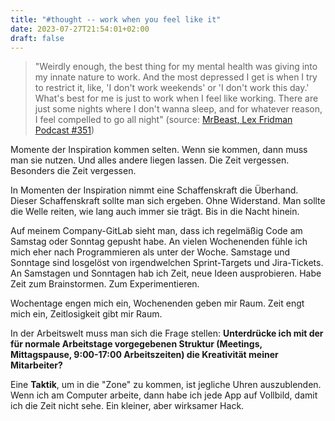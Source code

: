 ```yaml
---
title: "#thought -- work when you feel like it"
date: 2023-07-27T21:54:01+02:00
draft: false
---
```


> "Weirdly enough, the best thing for my mental health was giving into my innate nature to work. And the most depressed I get is when I try to restrict it, like, 'I don't work weekends' or 'I don't work this day.' What's best for me is just to work when I feel like working. There are just some nights where I don't wanna sleep, and for whatever reason, I feel compelled to go all night" (source: [MrBeast, Lex Fridman Podcast #351](https://www.youtube.com/watch?v=Z3_PwvvfxIU))

Momente der Inspiration kommen selten. 
Wenn sie kommen, dann muss man sie nutzen.
Und alles andere liegen lassen.
Die Zeit vergessen.
Besonders die Zeit vergessen.

In Momenten der Inspiration nimmt eine Schaffenskraft die Überhand.
Dieser Schaffenskraft sollte man sich ergeben.
Ohne Widerstand.
Man sollte die Welle reiten, wie lang auch immer sie trägt. 
Bis in die Nacht hinein.

Auf meinem Company-GitLab sieht man, dass ich regelmäßig Code am Samstag oder Sonntag gepusht habe.
An vielen Wochenenden fühle ich mich eher nach Programmieren als unter der Woche.
Samstage und Sonntage sind losgelöst von irgendwelchen Sprint-Targets und Jira-Tickets.
An Samstagen und Sonntagen hab ich Zeit, neue Ideen ausprobieren.
Habe Zeit zum Brainstormen. Zum Experimentieren.

Wochentage engen mich ein, Wochenenden geben mir Raum. Zeit engt mich ein, Zeitlosigkeit gibt mir Raum. 

In der Arbeitswelt muss man sich die Frage stellen: **Unterdrücke ich mit der für normale Arbeitstage vorgegebenen Struktur (Meetings, Mittagspause, 9:00-17:00 Arbeitszeiten) die Kreativität meiner Mitarbeiter?**

Eine **Taktik**, um in die "Zone" zu kommen, ist jegliche Uhren auszublenden. Wenn ich am Computer arbeite, dann habe ich jede App auf Vollbild, damit ich die Zeit nicht sehe. Ein kleiner, aber wirksamer Hack.



